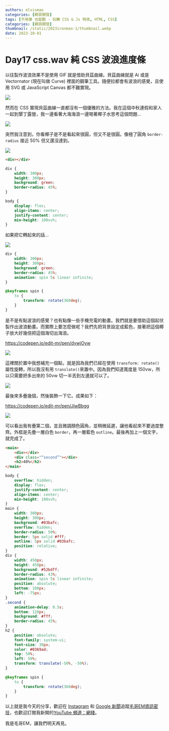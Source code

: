 ```yaml
---
authors: elvismao
categories: [網頁開發]
tags: [不用庫 也能酷 - 玩轉 CSS & Js 特效, HTML, CSS]
categories: [網頁開發]
thumbnail: /static/2023ironman-1/thumbnail.webp
date: 2023-10-01
---
```


# Day17 css.wav 純 CSS 波浪進度條

以往製作波浪效果不是使用 GIF 就是借助貝茲曲線。貝茲曲線就是 Ai 或是 Vectornator (現在叫做 Curve) 裡面的鋼筆工具。隨便拉都會有波浪的感覺，且使用 SVG 或 JavaScript Canvas 都不難實現。

![](curve.webp)

然而在 CSS 實現貝茲曲線一直都沒有一個優雅的方法。我在這個中秋連假和家人一起到墾丁露營，我一邊看著大海海浪一邊喝著椰子水思考這個問題…

![](beach.webp)

突然我注意到，你看椰子是不是看起來很圓，但又不是很圓。像極了圓角 `border-radius` 接近 50% 但又還沒達到。

![](coconut.webp)

```html
<div></div>
```

```css
div {
    width: 300px;
    height: 300px;
    background: green;
    border-radius: 45%;
}

body {
    display: flex;
    align-items: center;
    justify-content: center;
    min-height: 100svh;
}
```

如果把它轉起來的話…

![](spin.gif)

```css
div {
    width: 300px;
    height: 300px;
    background: green;
    border-radius: 45%;
    animation: spin 5s linear infinite;
}

@keyframes spin {
    to {
        transform: rotate(360deg);
    }
}
```

是不是有點波浪的感覺？也有點像一些手機充電的動畫。我們就是要借助這個起伏製作出波浪動畫。而實際上要怎麼做呢？我們先把背景設定成藍色，接著把這個椰子放大好幾倍把這個海切出海浪。

https://codepen.io/edit-mr/pen/dywjOyw

![](wave.gif)

這裡關於置中我想補充一個點，就是因為我們已經在使用 `transform: rotate()` 屬性旋轉，所以我沒有用 `translate()`來置中。因為我們知道寬度是 150vw，所以只需要把多出來的 50vw 切一半丟到左邊就可以了。

![](why25.svg)

最後來多疊幾個，然後裝飾一下它。成果如下：

https://codepen.io/edit-mr/pen/JjwBbgg

![](final.gif)

可以看出我有疊第二個，並且微調顏色圓角，並稍微延遲，讓他看起來不要過度整齊。外框是先疊一層白色 `border`，再一層藍色 `outline`。最後再加上一個文字，就完成了。

```html
<main>
    <div></div>
    <div class="“second”"></div>
    <h2>40%</h2>
</main>
```

```css
body {
    overflow: hidden;
    display: flex;
    justify-content: center;
    align-items: center;
    min-height: 100svh;
}
main {
    width: 300px;
    height: 300px;
    background: #03bafc;
    overflow: hidden;
    border-radius: 50%;
    border: 5px solid #fff;
    outline: 5px solid #03bafc;
    position: relative;
}
div {
    width: 450px;
    height: 450px;
    background: #52bdff;
    border-radius: 43%;
    animation: spin 5s linear infinite;
    position: absolute;
    bottom: 100px;
    left: -75px;
}
.second {
    animation-delay: 0.5s;
    bottom: 120px;
    background: #fff;
    border-radius: 45%;
}
h2 {
    position: absolute;
    font-family: system-ui;
    font-size: 30px;
    color: #0369ad;
    top: 50%;
    left: 50%;
    transform: translate(-50%, -50%);
}

@keyframes spin {
    to {
        transform: rotate(360deg);
    }
}
```

以上就是我今天的分享，歡迎在 [Instagram](https://www.instagram.com/emtech.cc) 和 [Google 新聞](https://news.google.com/publications/CAAqBwgKMKXLvgswsubVAw?ceid=TW:zh-Hant&oc=3)追蹤[毛哥EM資訊密技](https://emtech.cc/)，也歡迎訂閱我新開的[YouTube 頻道：網棧](https://www.youtube.com/@webpallet)。

我是毛哥EM，讓我們明天再見。
